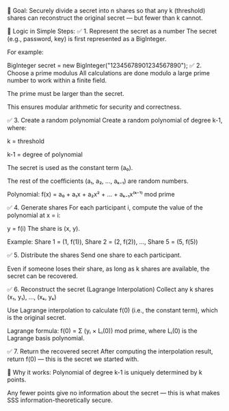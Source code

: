 🔐 Goal:
Securely divide a secret into n shares so that any k (threshold) shares can reconstruct the original secret — but fewer than k cannot.

🧠 Logic in Simple Steps:
✅ 1. Represent the secret as a number
The secret (e.g., password, key) is first represented as a BigInteger.

For example:

BigInteger secret = new BigInteger("12345678901234567890");
✅ 2. Choose a prime modulus
All calculations are done modulo a large prime number to work within a finite field.

The prime must be larger than the secret.

This ensures modular arithmetic for security and correctness.

✅ 3. Create a random polynomial
Create a random polynomial of degree k-1, where:

k = threshold

k-1 = degree of polynomial

The secret is used as the constant term (a₀).

The rest of the coefficients (a₁, a₂, ..., aₖ₋₁) are random numbers.

Polynomial:
f(x) = a₀ + a₁x + a₂x² + ... + aₖ₋₁x⁽ᵏ⁻¹⁾ mod prime

✅ 4. Generate shares
For each participant i, compute the value of the polynomial at x = i:

y = f(i)
The share is (x, y).

Example:
Share 1 = (1, f(1)), Share 2 = (2, f(2)), ..., Share 5 = (5, f(5))

✅ 5. Distribute the shares
Send one share to each participant.

Even if someone loses their share, as long as k shares are available, the secret can be recovered.

✅ 6. Reconstruct the secret (Lagrange Interpolation)
Collect any k shares (x₁, y₁), ..., (xₖ, yₖ)

Use Lagrange interpolation to calculate f(0) (i.e., the constant term), which is the original secret.

Lagrange formula:
f(0) = Σ (yᵢ × Lᵢ(0)) mod prime,
where Lᵢ(0) is the Lagrange basis polynomial.

✅ 7. Return the recovered secret
After computing the interpolation result, return f(0) — this is the secret we started with.

📌 Why it works:
Polynomial of degree k-1 is uniquely determined by k points.

Any fewer points give no information about the secret — this is what makes SSS information-theoretically secure.
